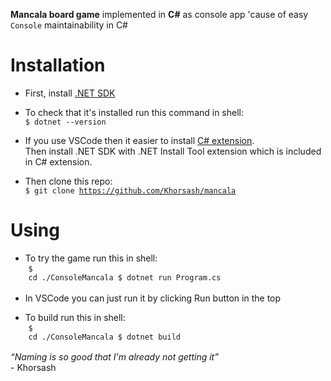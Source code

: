 <b>Mancala board game</b> implemented in <b>C#</b> as console app 'cause of easy <code>Console</code> maintainability in C#

<h1>Installation</h1>

- First, install <a href="https://dotnet.microsoft.com/en-us/download/visual-studio-sdks">.NET SDK</a>
- To check that it's installed run this command in shell:<br/>
<code>$ dotnet --version</code><br/>
- If you use VSCode then it easier to install <a href="https://marketplace.visualstudio.com/items/?itemName=ms-dotnettools.csharp">C# extension</a>. <br/> Then install .NET SDK with .NET Install Tool extension which is included in C# extension.

- Then clone this repo:<br/>
<code>$ git clone https://github.com/Khorsash/mancala</code>

<h1>Using</h1>

- To try the game run this in shell:<br/>
<code style="white-space: pre-wrap; display: inline-block; padding: 0.2em 0.4em; border-radius: 4px;">$ cd ./ConsoleMancala
$ dotnet run Program.cs</code>
- In VSCode you can just run it by clicking Run button in the top

- To build run this in shell:<br/>
<code style="white-space: pre-wrap; display: inline-block; padding: 0.2em 0.4em; border-radius: 4px;">$ cd ./ConsoleMancala
$ dotnet build</code>

<cite><q>Naming is so good that I'm already not getting it</q></cite><br/>
\- Khorsash